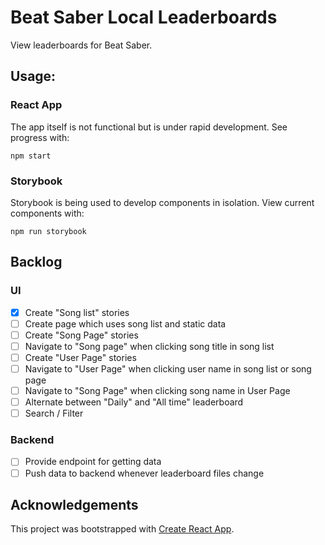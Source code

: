 # Beat Saber Local Leaderboards

View leaderboards for Beat Saber.

## Usage:

### React App
The app itself is not functional but is under rapid development. See progress with:

```
npm start
```

### Storybook
Storybook is being used to develop components in isolation. View current components with:

```
npm run storybook
```

## Backlog

### UI
* [X] Create "Song list" stories
* [ ] Create page which uses song list and static data
* [ ] Create "Song Page" stories
* [ ] Navigate to "Song page" when clicking song title in song list
* [ ] Create "User Page" stories
* [ ] Navigate to "User Page" when clicking user name in song list or song page
* [ ] Navigate to "Song Page" when clicking song name in User Page
* [ ] Alternate between "Daily" and "All time" leaderboard
* [ ] Search / Filter

### Backend
* [ ] Provide endpoint for getting data
* [ ] Push data to backend whenever leaderboard files change

## Acknowledgements
This project was bootstrapped with [Create React App](https://github.com/facebookincubator/create-react-app).